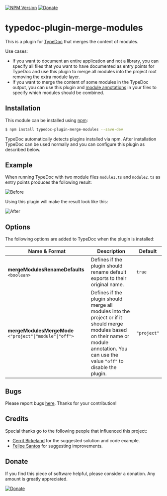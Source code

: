 [![NPM Version](https://badge.fury.io/js/typedoc-plugin-merge-modules.svg)](https://badge.fury.io/js/typedoc-plugin-merge-modules) [![Donate](https://img.shields.io/badge/Donate-PayPal-green.svg)](https://www.paypal.com/cgi-bin/webscr?cmd=_s-xclick&hosted_button_id=67UU75EUH4S8A)

# typedoc-plugin-merge-modules

This is a plugin for [TypeDoc](https://github.com/TypeStrong/typedoc) that merges the content of modules.

Use cases:

* If you want to document an entire application and not a library, you can specify all files that you want to have documented as entry points for TypeDoc and use this plugin to merge all modules into the project root removing the extra module layer.
* If you want to merge the content of some modules in the TypeDoc output, you can use this plugin and [module annotations](https://typedoc.org/guides/doccomments/#files) in your files to specify which modules should be combined.

## Installation

This module can be installed using [npm](https://www.npmjs.com/package/typedoc-plugin-merge-modules):

```sh
$ npm install typedoc-plugin-merge-modules --save-dev
```

TypeDoc automatically detects plugins installed via npm. After installation TypeDoc can be used normally and you can
configure this plugin as described below.

## Example

When running TypeDoc with two module files `module1.ts` and `module2.ts` as entry points produces the following result:

![Before](https://raw.githubusercontent.com/krisztianb/typedoc-plugin-merge-modules/master/doc/before-example.png)

Using this plugin will make the result look like this:

![After](https://raw.githubusercontent.com/krisztianb/typedoc-plugin-merge-modules/master/doc/after-example.png)

## Options

The following options are added to TypeDoc when the plugin is installed:

| Name & Format | Description | Default |
| ------------- | ----------- | ------- |
| **mergeModulesRenameDefaults** `<boolean>` | Defines if the plugin should rename default exports to their original name. | `true` |
| **mergeModulesMergeMode** `<"project"\|"module"\|"off">` | Defines if the plugin should merge all modules into the project or if it should merge modules based on their name or module annotation. You can use the value `"off"` to disable the plugin. | `"project"` |

## Bugs

Please report bugs [here](https://github.com/krisztianb/typedoc-plugin-merge-modules/issues).
Thanks for your contribution!

## Credits

Special thanks go to the following people that influenced this project:

-   [Gerrit Birkeland](https://github.com/Gerrit0) for the suggested solution and code example.
-   [Felipe Santos](https://github.com/felipecrs) for suggesting improvements.

## Donate

If you find this piece of software helpful, please consider a donation. Any amount is greatly appreciated.

[![Donate](https://img.shields.io/badge/Donate-PayPal-green.svg)](https://www.paypal.com/cgi-bin/webscr?cmd=_s-xclick&hosted_button_id=67UU75EUH4S8A)
